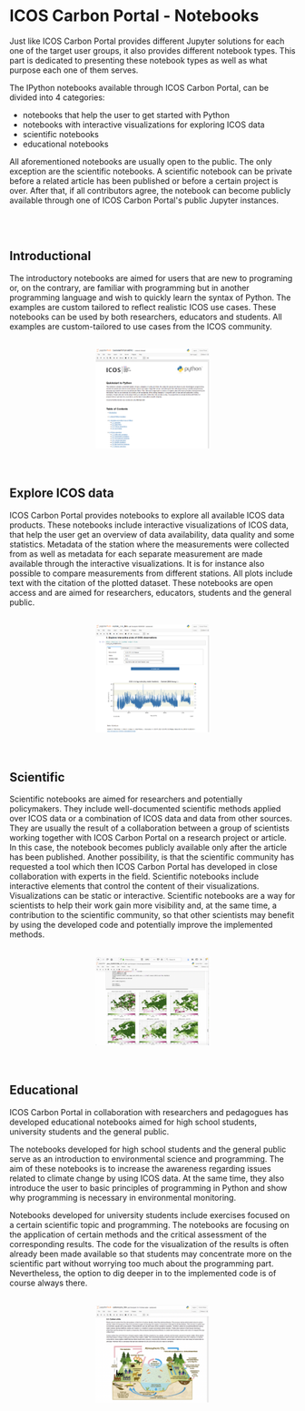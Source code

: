 # ICOS Carbon Portal - Notebooks
Just like ICOS Carbon Portal provides different Jupyter solutions for each one of the target user groups, it also provides different notebook types. This part is dedicated to presenting these notebook types as well as what purpose each one of them serves.

The IPython notebooks available through ICOS Carbon Portal, can be divided into 4 categories:

- notebooks that help the user to get started with Python
- notebooks with interactive visualizations for exploring ICOS data
- scientific notebooks
- educational notebooks

All aforementioned notebooks are usually open to the public. The only exception are the scientific notebooks. A scientific notebook can be private before a related article has been published or before a certain project is over. After that, if all contributors agree, the notebook can become publicly available through one of ICOS Carbon Portal's public Jupyter instances.

<br>
<br>

## Introductional
The introductory notebooks are aimed for users that are new to programing or, on the contrary, are familiar with programming but in another programming language and wish to quickly learn the syntax of Python. The examples are custom tailored to reflect realistic ICOS use cases. These notebooks can be used by both researchers, educators and students. All examples are custom-tailored to use cases from the ICOS community. 
<br>
<br>

<center>
<img src="../img/introduction_nb.png" width=200>
</center>

<br>
<br>

## Explore ICOS data
ICOS Carbon Portal provides notebooks to explore all available ICOS data products. These notebooks include interactive visualizations of ICOS data, that help the user get an overview of data availability, data quality and some statistics. Metadata of the station where the measurements were collected from as well as metadata for each separate measurement are made available through the interactive visualizations. It is for instance also possible to compare measurements from different stations. All plots include text with the citation of the plotted dataset. These notebooks are open access and are aimed for researchers, educators, students and the general public. 
<br>
<br>

<center>
<img src="../img/explore_icos_nb.png" width=200>
</center>

<br>
<br>

## Scientific
Scientific notebooks are aimed for researchers and potentially policymakers. They include well-documented scientific methods applied over ICOS data or a combination of ICOS data and data from other sources. They are usually the result of a collaboration between a group of scientists working together with ICOS Carbon Portal on a research project or article. In this case, the notebook becomes publicly available only after the article has been published. Another possibility, is that the scientific community has requested a tool which then ICOS Carbon Portal has developed in close collaboration with experts in the field. Scientific notebooks include interactive elements that control the content of their visualizations. Visualizations can be static or interactive. Scientific notebooks are a way for scientists to help their work gain more visibility and, at the same time, a contribution to the scientific community, so that other scientists may benefit by using the developed code and potentially improve the implemented methods. 
<br>
<br>

<center>
<img src="../img/scientific_nb.png" width=200>
</center>

<br>
<br>

## Educational
ICOS Carbon Portal in collaboration with researchers and pedagogues has developed educational notebooks aimed for high school students, university students and the general public.

The notebooks developed for high school students and the general public serve as an introduction to environmental science and programming. The aim of these notebooks is to increase the awareness regarding issues related to climate change by using ICOS data. At the same time, they also introduce the user to basic principles of programming in Python and show why programming is necessary in environmental monitoring.

Notebooks developed for university students include exercises focused on a certain scientific topic and programming. The notebooks are focusing on the application of certain methods and the critical assessment of the corresponding results. The code for the visualization of the results is often already been made available so that students may concentrate more on the scientific part without worrying too much about the programming part. Nevertheless, the option to dig deeper in to the implemented code is of course always there. 
<br>
<br>

<center>
<img src="../img/educational_nb.png" width=200>
</center>

<br>
<br>